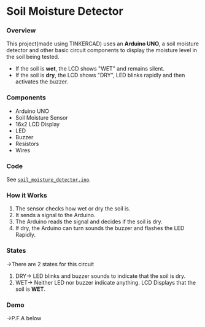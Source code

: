 # Soil Moisture Detector

### Overview
This project(made using TINKERCAD) uses an **Arduino UNO**, a soil moisture detector and other basic circuit components to display 
the moisture level in the soil being tested.

- If the soil is **wet**, the LCD shows "WET" and remains silent.
- If the soil is **dry**, the LCD shows "DRY", LED blinks rapidly and then activates the  buzzer.

### Components
- Arduino UNO
- Soil Moisture Sensor
- 16x2 LCD Display
- LED
- Buzzer
- Resistors
- Wires

### Code
See [`soil_moisture_detector.ino`](soil_moisture_detector.ino).

### How it Works
1. The sensor checks how wet or dry the soil is.
2. It sends a signal to the Arduino.
3. The Arduino reads the signal and decides if the soil is dry.
4. If dry, the Arduino can turn sounds the buzzer and flashes the LED Rapidly.
 
### States
->There are 2 states for this circuit
1. DRY-> LED blinks and buzzer sounds to indicate that the soil is dry.
2. WET-> Neither LED nor buzzer indicate anything. LCD Displays that the soil is **WET**.

### Demo
->P.F.A below

